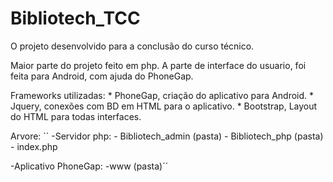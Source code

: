 # Bibliotech_TCC
O projeto desenvolvido para a conclusão do curso técnico.

  Maior parte do projeto feito em php. A parte de interface do usuario, foi feita para Android, com ajuda do PhoneGap.
  
  Frameworks utilizadas: * PhoneGap, criação do aplicativo para Android.
                         * Jquery, conexões com BD em HTML para o aplicativo.
                         * Bootstrap, Layout do HTML para todas interfaces.
                         
  Arvore:
  ``
    -Servidor php:
       - Bibliotech_admin (pasta)
       - Bibliotech_php   (pasta)
       - index.php

   -Aplicativo PhoneGap:
      -www (pasta)´´
